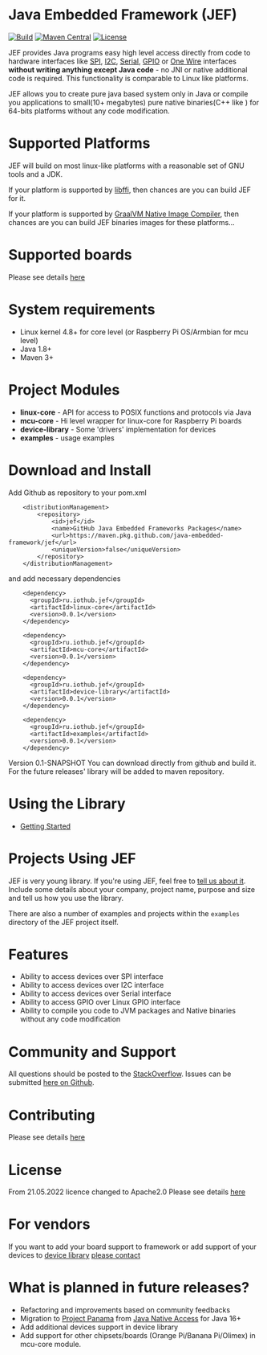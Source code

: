 Java Embedded Framework (JEF)
========================

[![Build](https://github.com/java-embedded-framework/jef/workflows/Build/badge.svg)](https://github.com/java-embedded-framework/jef/actions?query=workflow%3ABuild)
[![Maven Central](https://img.shields.io/maven-central/v/ru.iothub.jef/linux-core.svg?label=Maven%20Central)](https://search.maven.org/artifact/ru.iothub.jef/linux-core)
[![License](https://img.shields.io/badge/License-Apache%202.0-blue.svg)](https://opensource.org/licenses/Apache-2.0)

<!--The definitive JEF reference (including an overview and usage details) 
is in the [JavaDoc](http://java-embedded-framework.github.io/jef/0.1-ALPHA/javadoc/).  
Please read the [overview](http://java-embedded-framework.github.io/jef/0.1-ALPHA/javadoc/overview-summary.html#overview_description).  
Questions, comments, or exploratory conversations should begin on the 
[mailing list](http://groups.google.com/group/jna-users), 
although you may find it easier to find answers to already-solved problems 
on [StackOverflow](http://stackoverflow.com/questions/tagged/jef).
-->

JEF provides Java programs easy high level access directly from code 
to hardware interfaces like [SPI](https://en.wikipedia.org/wiki/Serial_Peripheral_Interface), 
[I2C](https://ru.wikipedia.org/wiki/I%C2%B2C), [Serial](https://en.wikipedia.org/wiki/Serial_port), 
[GPIO](https://en.wikipedia.org/wiki/General-purpose_input/output) or 
[One Wire](https://en.wikipedia.org/wiki/1-Wire) interfaces **without writing 
anything except Java code** - no JNI or native additional code is required. 
This functionality is comparable to Linux like platforms.

JEF allows you to create pure java based system only in Java or compile you applications 
to small(10+ megabytes) pure native binaries(C++ like ) for 64-bits platforms without any code modification. 

Supported Platforms
===================
JEF will build on most linux-like platforms with a reasonable set of GNU tools and a JDK.

If your platform is supported by [libffi](http://en.wikipedia.org/wiki/Libffi), then chances
are you can build JEF for it.

If your platform is supported by [GraalVM Native Image Compiler](https://github.com/graalvm/graalvm-ce-builds/releases/),
then chances are you can build JEF binaries images for these platforms... 

Supported boards
===================
Please see details [here](PLATFORMS.md)


System requirements
===================
* Linux kernel 4.8+ for core level (or Raspberry Pi OS/Armbian for mcu level)
* Java 1.8+
* Maven 3+

Project Modules
==================

* **linux-core** - API for access to POSIX functions and protocols via Java
* **mcu-core** - Hi level wrapper for linux-core for Raspberry Pi boards
* **device-library** - Some 'drivers' implementation for devices
* **examples** - usage examples

Download and Install
========
Add Github as repository to your pom.xml
```
    <distributionManagement>
        <repository>
            <id>jef</id>
            <name>GitHub Java Embedded Frameworks Packages</name>
            <url>https://maven.pkg.github.com/java-embedded-framework/jef</url>
            <uniqueVersion>false</uniqueVersion>
        </repository>
    </distributionManagement>
```

and add necessary dependencies
```
    <dependency>
      <groupId>ru.iothub.jef</groupId>
      <artifactId>linux-core</artifactId>
      <version>0.0.1</version>
    </dependency>
    
    <dependency>
      <groupId>ru.iothub.jef</groupId>
      <artifactId>mcu-core</artifactId>
      <version>0.0.1</version>
    </dependency>
    
    <dependency>
      <groupId>ru.iothub.jef</groupId>
      <artifactId>device-library</artifactId>
      <version>0.0.1</version>
    </dependency>
    
    <dependency>
      <groupId>ru.iothub.jef</groupId>
      <artifactId>examples</artifactId>
      <version>0.0.1</version>
    </dependency>
```
Version 0.1-SNAPSHOT
You can download directly from github and build it.
For the future releases' library will be added to maven repository.


Using the Library
=================
* [Getting Started](GettingStarted.md)

Projects Using JEF
==================
JEF is very young library. If you're using JEF, feel free 
to [tell us about it](mailto:support@iot-hub.ru).  
Include some details about your company, project name, purpose and size and tell us 
how you use the library.

There are also a number of examples and projects within the `examples` directory of the JEF 
project itself.


Features
========
* Ability to access devices over SPI interface
* Ability to access devices over I2C interface
* Ability to access devices over Serial interface
* Ability to access GPIO over Linux GPIO interface
* Ability to compile you code to JVM packages and Native binaries without any code modification 

Community and Support
=====================
All questions should be posted to the [StackOverflow](http://stackoverflow.com/questions/tagged/jef). 
Issues can be submitted [here on Github](https://github.com/java-embedded-framework/jef/issues).

Contributing
============
Please see details [here](CONTRIBUTING.md)

License
=======
From 21.05.2022 licence changed to Apache2.0
Please see details [here](LICENSE)

For vendors
=======
If you want to add your board support to framework or 
add support of your devices to 
[device library](https://github.com/java-embedded-framework/jef/tree/master/device-library/src/main/java/ru/iothub/jef/devices/library) 
[please contact](mailto:support@iot-hub.ru)

What is planned in future releases?
=======
* Refactoring and improvements based on community feedbacks
* Migration to [Project Panama](https://openjdk.java.net/projects/panama/) from [Java Native Access](https://github.com/java-native-access/jna) for Java 16+
* Add additional devices support in device library
* Add support for other chipsets/boards (Orange Pi/Banana Pi/Olimex) in mcu-core module.
